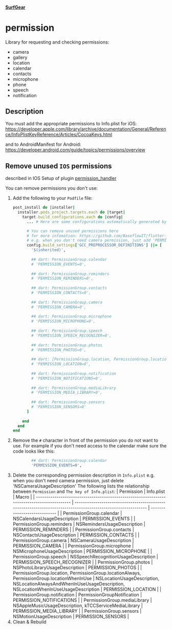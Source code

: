 #### [SurfGear](https://github.com/surfstudio/SurfGear)

# permission

Library for requesting and checking permissions:
* camera
* gallery
* location
* calendar
* contacts
* microphone
* phone
* speech
* notification

## Description


You must add the appropriate permissions to Info.plist for iOS:
https://developer.apple.com/library/archive/documentation/General/Reference/InfoPlistKeyReference/Articles/CocoaKeys.html

and to AndroidManifest for Android:
https://developer.android.com/guide/topics/permissions/overview

## Remove unused `IOS` permissions

described in IOS Setup of plugin [permission_handler](https://pub.dev/packages/permission_handler) 

You can remove permissions you don't use:

1. Add the following to your `Podfile` file:
   ```ruby
   post_install do |installer|
     installer.pods_project.targets.each do |target|
       target.build_configurations.each do |config|
         ... # Here are some configurations automatically generated by flutter
   
         # You can remove unused permissions here
         # for more infomation: https://github.com/BaseflowIT/flutter-permission-handler/blob/develop/permission_handler/ios/Classes/PermissionHandlerEnums.h
         # e.g. when you don't need camera permission, just add 'PERMISSION_CAMERA=0'
         config.build_settings['GCC_PREPROCESSOR_DEFINITIONS'] ||= [
           '$(inherited)',
  
           ## dart: PermissionGroup.calendar
           # 'PERMISSION_EVENTS=0',
  
           ## dart: PermissionGroup.reminders
           # 'PERMISSION_REMINDERS=0',
  
           ## dart: PermissionGroup.contacts
           # 'PERMISSION_CONTACTS=0',
  
           ## dart: PermissionGroup.camera
           # 'PERMISSION_CAMERA=0',
  
           ## dart: PermissionGroup.microphone
           # 'PERMISSION_MICROPHONE=0',
  
           ## dart: PermissionGroup.speech
           # 'PERMISSION_SPEECH_RECOGNIZER=0',
  
           ## dart: PermissionGroup.photos
           # 'PERMISSION_PHOTOS=0',
  
           ## dart: [PermissionGroup.location, PermissionGroup.locationAlways, PermissionGroup.locationWhenInUse]
           # 'PERMISSION_LOCATION=0',
          
           ## dart: PermissionGroup.notification
           # 'PERMISSION_NOTIFICATIONS=0',
  
           ## dart: PermissionGroup.mediaLibrary
           # 'PERMISSION_MEDIA_LIBRARY=0',
  
           ## dart: PermissionGroup.sensors
           # 'PERMISSION_SENSORS=0'
         ]
  
       end
     end
   end
   ```
2. Remove the `#` character in front of the permission you do not want to use. For example if you don't need access to the calendar make sure the code looks like this:
   ```ruby
           ## dart: PermissionGroup.calendar
           'PERMISSION_EVENTS=0',
   ```
3. Delete the corresponding permission description in `Info.plist`
   e.g. when you don't need camera permission, just delete 'NSCameraUsageDescription'
   The following lists the relationship between `Permission` and `The key of Info.plist`:
   | Permission                                                                                  | Info.plist                                                                                                    | Macro                        |
   | ------------------------------------------------------------------------------------------- | ------------------------------------------------------------------------------------------------------------- | ---------------------------- |
   | PermissionGroup.calendar                                                                    | NSCalendarsUsageDescription                                                                                   | PERMISSION_EVENTS            |
   | PermissionGroup.reminders                                                                   | NSRemindersUsageDescription                                                                                   | PERMISSION_REMINDERS         |
   | PermissionGroup.contacts                                                                    | NSContactsUsageDescription                                                                                    | PERMISSION_CONTACTS          |
   | PermissionGroup.camera                                                                      | NSCameraUsageDescription                                                                                      | PERMISSION_CAMERA            |
   | PermissionGroup.microphone                                                                  | NSMicrophoneUsageDescription                                                                                  | PERMISSION_MICROPHONE        |
   | PermissionGroup.speech                                                                      | NSSpeechRecognitionUsageDescription                                                                           | PERMISSION_SPEECH_RECOGNIZER |
   | PermissionGroup.photos                                                                      | NSPhotoLibraryUsageDescription                                                                                | PERMISSION_PHOTOS            |
   | PermissionGroup.location, PermissionGroup.locationAlways, PermissionGroup.locationWhenInUse | NSLocationUsageDescription, NSLocationAlwaysAndWhenInUseUsageDescription, NSLocationWhenInUseUsageDescription | PERMISSION_LOCATION          |
   | PermissionGroup.notification                                                                | PermissionGroupNotification                                                                                   | PERMISSION_NOTIFICATIONS     |
   | PermissionGroup.mediaLibrary                                                                | NSAppleMusicUsageDescription, kTCCServiceMediaLibrary                                                         | PERMISSION_MEDIA_LIBRARY     |
   | PermissionGroup.sensors                                                                     | NSMotionUsageDescription                                                                                      | PERMISSION_SENSORS           |
4. Clean & Rebuild
